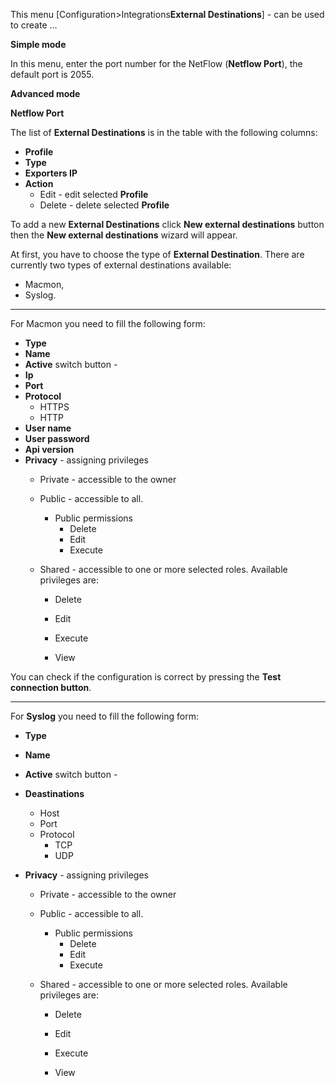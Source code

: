 This menu [Configuration>Integrations**External Destinations**] - can be used to create …



**Simple mode**

In this menu, enter the port number for the NetFlow (**Netflow Port**), the default port is 2055.



**Advanced mode**



**Netflow Port**



The list of **External Destinations** is in the table with the following columns:



- **Profile** 
- **Type**
- **Exporters IP**
- **Action**
  - Edit - edit selected **Profile**
  - Delete - delete selected **Profile**



To add a new **External Destinations** click **New external destinations** button then the **New external destinations** wizard will appear. 

At first, you have to choose the type of **External Destination**. There are currently two types of external destinations available:

- Macmon,
- Syslog.

---

For Macmon you need to fill the following form:

- **Type** 
- **Name**
- **Active** switch button - 
- **Ip**
- **Port**
- **Protocol**
  - HTTPS
  - HTTP
- **User name**
- **User password**
- **Api version**
- **Privacy** - assigning privileges 
  - Private - accessible to the owner

  - Public - accessible to all. 
    - Public permissions
      - Delete
      - Edit
      - Execute

  - Shared - accessible to one or more selected roles. Available privileges are:
    - Delete

    - Edit

    - Execute

    - View



You can check if the configuration is correct by pressing the **Test connection button**.

---

For **Syslog** you need to fill the following form:



- **Type** 
- **Name**
- **Active** switch button - 
- **Deastinations**
  - Host
  - Port
  - Protocol
    - TCP
    - UDP

- **Privacy** - assigning privileges 
  - Private - accessible to the owner

  - Public - accessible to all. 
    - Public permissions
      - Delete
      - Edit
      - Execute

  - Shared - accessible to one or more selected roles. Available privileges are:
    - Delete

    - Edit

    - Execute

    - View

